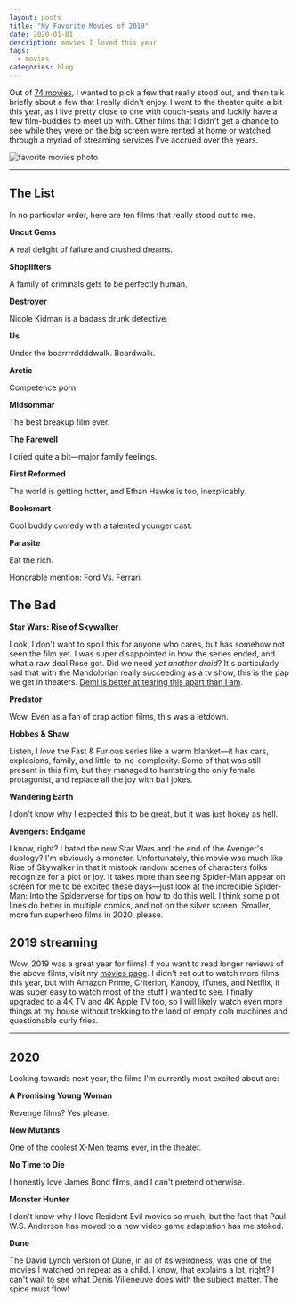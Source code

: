 ```yaml
---
layout: posts
title: "My Favorite Movies of 2019"
date: 2020-01-01
description: movies I loved this year
tags:
  - movies
categories: blog
---
```


Out of [74 movies](https://letterboxd.com/brookshelley/films/), I wanted to pick a few that really stood out, and then talk briefly about a few that I really didn't enjoy. I went to the theater quite a bit this year, as I live pretty close to one with couch-seats and luckily have a few film-buddies to meet up with. Other films that I didn't get a chance to see while they were on the big screen were rented at home or watched through a myriad of streaming services I've accrued over the years.

![favorite movies photo](https://www.brookshelley.com/assets/photos/letterboxd.jpeg)

---

## The List

In no particular order, here are ten films that really stood out to me.

**‌Uncut Gems**

A real delight of failure and crushed dreams.

**Shoplifters**

A family of criminals gets to be perfectly human.

**Destroyer**

Nicole Kidman is a badass drunk detective.

**Us**

Under the boarrrrddddwalk. Boardwalk.

**Arctic**

Competence porn.

**Midsommar**

The best breakup film ever.

**The Farewell**

I cried quite a bit—major family feelings.

**First Reformed**

The world is getting hotter, and Ethan Hawke is too, inexplicably.

**Booksmart**

Cool buddy comedy with a talented younger cast.

**Parasite**

Eat the rich.

Honorable mention: Ford Vs. Ferrari.

## The Bad

**Star Wars: Rise of Skywalker**

Look, I don't want to spoil this for anyone who cares, but has somehow not seen the film yet. I was super disappointed in how the series ended, and what a raw deal Rose got. Did we need _yet another droid_? It's particularly sad that with the Mandolorian really succeeding as a tv show, this is the pap we get in theaters. [Demi is better at tearing this apart than I am](https://letterboxd.com/demiadejuyigbe/film/star-wars-the-rise-of-skywalker/1/).

**Predator**

Wow. Even as a fan of crap action films, this was a letdown.

**Hobbes & Shaw**

Listen, I _love_ the Fast & Furious series like a warm blanket—it has cars, explosions, family, and little-to-no-complexity. Some of that was still present in this film, but they managed to hamstring the only female protagonist, and replace all the joy with ball jokes.

**Wandering Earth**

I don't know why I expected this to be great, but it was just hokey as hell.

**Avengers: Endgame**

I know, right? I hated the new Star Wars and the end of the Avenger's duology? I'm obviously a monster. Unfortunately, this movie was much like Rise of Skywalker in that it mistook random scenes of characters folks recognize for a plot or joy. It takes more than seeing Spider-Man appear on screen for me to be excited these days—just look at the incredible Spider-Man: Into the Spiderverse for tips on how to do this well. I think some plot lines do better in multiple comics, and not on the silver screen. Smaller, more fun superhero films in 2020, please.

## 2019 streaming

Wow, 2019 was a great year for films! If you want to read longer reviews of the above films, visit my [movies page](https://www.brookshelley.com/movies). I didn't set out to watch more films this year, but with Amazon Prime, Criterion, Kanopy, iTunes, and Netflix, it was super easy to watch most of the stuff I wanted to see. I finally upgraded to a 4K TV and 4K Apple TV too, so I will likely watch even more things at my house without trekking to the land of empty cola machines and questionable curly fries.

---

## 2020

Looking towards next year, the films I'm currently most excited about are:

**A Promising Young Woman**

Revenge films? Yes please.

**New Mutants**

One of the coolest X-Men teams ever, in the theater.

**No Time to Die**

I honestly love James Bond films, and I can't pretend otherwise.

**Monster Hunter**

I don't know why I love Resident Evil movies so much, but the fact that Paul W.S. Anderson has moved to a new video game adaptation has me stoked.

**Dune**

The David Lynch version of Dune, in all of its weirdness, was one of the movies I watched on repeat as a child. I know, that explains a lot, right? I can't wait to see what Denis Villeneuve does with the subject matter. The spice must flow!
